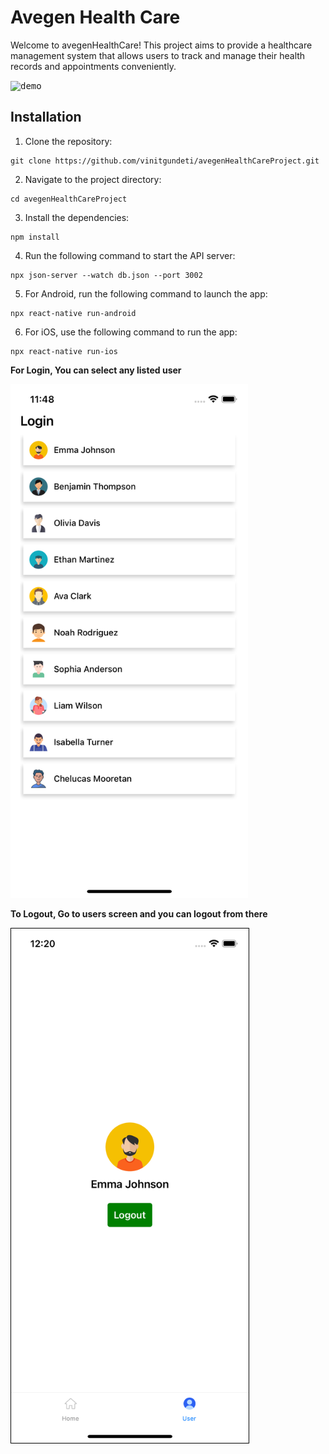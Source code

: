 # Avegen Health Care
Welcome to avegenHealthCare! This project aims to provide a healthcare management system that allows users to track and manage their health records and appointments conveniently.

<kbd>
<img src="src/assets/images/readme/recording.gif" alt="demo" width="380">
</kbd>


## Installation

1. Clone the repository:
```shell
git clone https://github.com/vinitgundeti/avegenHealthCareProject.git
```
2. Navigate to the project directory:
```shell
cd avegenHealthCareProject
```
3. Install the dependencies:
```shell
npm install
```
4. Run the following command to start the API server:
```shell
npx json-server --watch db.json --port 3002
```
5. For Android, run the following command to launch the app:
```shell
npx react-native run-android
```
6. For iOS, use the following command to run the app:
```shell
npx react-native run-ios
```

**For Login, You can select any listed user**

<kbd>
<img src="src/assets/images/readme/login.png" alt="login" width="380">
</kbd>

**To Logout, Go to users screen and you can logout from there**

<kbd>
<img src="src/assets/images/readme/logout.png" alt="logout" width="380" style="border: 1px solid black;">
</kbd>

